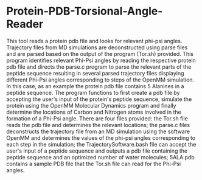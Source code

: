 # Protein-PDB-Torsional-Angle-Reader
This tool reads a protein pdb file and looks for relevant phi-psi angles. Trajectory files from MD simulations are deconstructed using parse files and are parsed based on the output of the program (Tor.sh) provided. This program identifies relevant Phi-Psi angles by reading the respective protein pdb file and directs the parse.c program to parse the relevant parts of the peptide sequence resulting in several parsed trajectory files displaying different Phi-Psi angles corresponding to steps of the OpenMM simulation. In this case, as an example the protein pdb file contains 5 Alanines in a peptide sequence. The program functions to first create a pdb file by accepting the user's input of the protein's peptide sequence, simulate the protein using the OpenMM Molecular Dynamics program and finally determine the locations of Carbon and Nitrogen atoms involved in the formation of a Phi-Psi angle. There are four files provided: the Tor.sh file reads the pdb file and determines the relevant locations; the parse.c files deconstructs the trajectory file from an MD simulation using the software OpenMM and determines the values of the phi-psi angles corresponding to each step in the simulation; the TrajectorySoftware.bash file can accept the user's input of a peptide sequence and outputs a pdb file containing the peptide sequence and an optimized number of water molecules; 5ALA.pdb contains a sample PDB file that the Tor.sh file can read for the Phi-Psi angles. 
